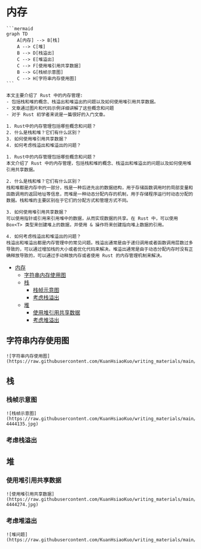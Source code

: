 # 内存

~~~admonish note title="graph made by cursor" collapsible=true
```mermaid
graph TD
    A[内存] --> B[栈]
    A --> C[堆]
    B --> D[栈溢出]
    C --> E[堆溢出]
    C --> F[使用堆引用共享数据]
    B --> G[栈帧示意图]
    C --> H[字符串内存使用图]
```
~~~

~~~admonish abstract title="Summarize made by cursor" collapsible=true
本文主要介绍了 Rust 中的内存管理:
- 包括栈和堆的概念、栈溢出和堆溢出的问题以及如何使用堆引用共享数据。
- 文章通过图片和代码示例详细讲解了这些概念和问题
- 对于 Rust 初学者来说是一篇很好的入门文章。
~~~

~~~admonish question title="Questions made by cursor" collapsible=true
1. Rust中的内存管理包括哪些概念和问题？
2. 什么是栈和堆？它们有什么区别？
3. 如何使用堆引用共享数据？
4. 如何考虑栈溢出和堆溢出的问题？
~~~

~~~admonish tip title="Answers made by cursor" collapsible=true
1. Rust中的内存管理包括哪些概念和问题？
本文介绍了 Rust 中的内存管理，包括栈和堆的概念、栈溢出和堆溢出的问题以及如何使用堆引用共享数据。

2. 什么是栈和堆？它们有什么区别？
栈和堆都是内存中的一部分，栈是一种后进先出的数据结构，用于存储函数调用时的局部变量和函数调用的返回地址等信息，而堆是一种动态分配内存的机制，用于存储程序运行时动态分配的数据。栈和堆的主要区别在于它们的分配方式和管理方式不同。

3. 如何使用堆引用共享数据？
可以使用指针或引用来引用堆中的数据，从而实现数据的共享。在 Rust 中，可以使用 Box<T> 类型来创建堆上的数据，并使用 & 操作符来创建指向堆上数据的引用。

4. 如何考虑栈溢出和堆溢出的问题？
栈溢出和堆溢出都是内存管理中的常见问题。栈溢出通常是由于递归调用或者函数调用层数过多导致的，可以通过增加栈的大小或者优化代码来解决。堆溢出通常是由于动态分配内存时没有正确释放导致的，可以通过手动释放内存或者使用 Rust 的内存管理机制来解决。
~~~

<!--ts-->
* [内存](#内存)
   * [字符串内存使用图](#字符串内存使用图)
   * [栈](#栈)
      * [栈帧示意图](#栈帧示意图)
      * [考虑栈溢出](#考虑栈溢出)
   * [堆](#堆)
      * [使用堆引用共享数据](#使用堆引用共享数据)
      * [考虑堆溢出](#考虑堆溢出)

<!-- Created by https://github.com/ekalinin/github-markdown-toc -->
<!-- Added by: runner, at: Wed Apr 26 15:36:09 UTC 2023 -->

<!--te-->

## 字符串内存使用图

~~~admonish info title='字符串内存使用图' collapsible=true
![字符串内存使用图](https://raw.githubusercontent.com/KuanHsiaoKuo/writing_materials/main/imgs/01%EF%BD%9C%E5%86%85%E5%AD%98%EF%BC%9A%E5%80%BC%E6%94%BE%E5%A0%86%E4%B8%8A%E8%BF%98%E6%98%AF%E6%94%BE%E6%A0%88%E4%B8%8A%EF%BC%8C%E8%BF%99%E6%98%AF%E4%B8%80%E4%B8%AA%E9%97%AE%E9%A2%98.jpg)
~~~

## 栈

### 栈帧示意图

~~~admonish info title='栈帧示意图' collapsible=true
![栈帧示意图](https://raw.githubusercontent.com/KuanHsiaoKuo/writing_materials/main/imgs/01%EF%BD%9C%E5%86%85%E5%AD%98%EF%BC%9A%E5%80%BC%E6%94%BE%E5%A0%86%E4%B8%8A%E8%BF%98%E6%98%AF%E6%94%BE%E6%A0%88%E4%B8%8A%EF%BC%8C%E8%BF%99%E6%98%AF%E4%B8%80%E4%B8%AA%E9%97%AE%E9%A2%98-4444135.jpg)
~~~

### 考虑栈溢出

## 堆

### 使用堆引用共享数据

~~~admonish info title='使用堆引用共享内存数据' collapsible=true
![使用堆引用共享数据](https://raw.githubusercontent.com/KuanHsiaoKuo/writing_materials/main/imgs/01%EF%BD%9C%E5%86%85%E5%AD%98%EF%BC%9A%E5%80%BC%E6%94%BE%E5%A0%86%E4%B8%8A%E8%BF%98%E6%98%AF%E6%94%BE%E6%A0%88%E4%B8%8A%EF%BC%8C%E8%BF%99%E6%98%AF%E4%B8%80%E4%B8%AA%E9%97%AE%E9%A2%98-4444274.jpg)
~~~

### 考虑堆溢出

~~~admonish info title='堆问题示意图' collapsible=true
![堆问题](https://raw.githubusercontent.com/KuanHsiaoKuo/writing_materials/main/imgs/01%EF%BD%9C%E5%86%85%E5%AD%98%EF%BC%9A%E5%80%BC%E6%94%BE%E5%A0%86%E4%B8%8A%E8%BF%98%E6%98%AF%E6%94%BE%E6%A0%88%E4%B8%8A%EF%BC%8C%E8%BF%99%E6%98%AF%E4%B8%80%E4%B8%AA%E9%97%AE%E9%A2%98.png)
~~~
